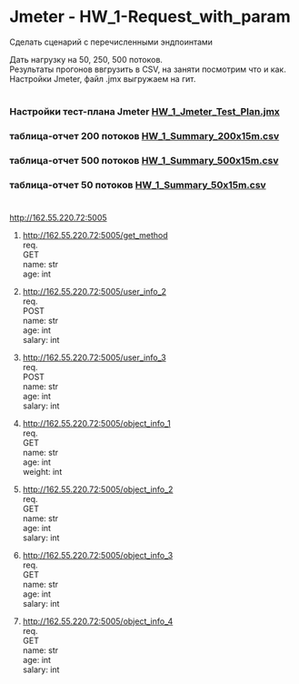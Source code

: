# Jmeter - HW_1-Request_with_param  
Сделать сценарий с перечисленными эндпоинтами  

Дать нагрузку на 50, 250, 500 потоков.  
Результаты прогонов ввгрузить в CSV, на заняти посмотрим что и как.  
Настройки Jmeter, файл .jmx выгружаем на гит.  
#  
### Настройки тест-плана Jmeter [HW_1_Jmeter_Test_Plan.jmx](https://github.com/Pavlik1100/Jmeter/blob/main/HW_1-Request_with_param/HW_1_Jmeter_Test_Plan.jmx)
### таблица-отчет 200 потоков [HW_1_Summary_200x15m.csv](https://github.com/Pavlik1100/Jmeter/blob/main/HW_1-Request_with_param/HW_1_Summary_200x15m.csv)  
### таблица-отчет 500 потоков [HW_1_Summary_500x15m.csv](https://github.com/Pavlik1100/Jmeter/blob/main/HW_1-Request_with_param/HW_1_Summary_500x15m.csv)  
### таблица-отчет 50 потоков [HW_1_Summary_50x15m.csv](https://github.com/Pavlik1100/Jmeter/blob/main/HW_1-Request_with_param/HW_1_Summary_50x15m.csv)  
#
  
http://162.55.220.72:5005  

1) http://162.55.220.72:5005/get_method  
req.  
GET  
name: str  
age: int  
  
  
2) http://162.55.220.72:5005/user_info_2  
req.  
POST  
name: str  
age: int  
salary: int  
  
  
3) http://162.55.220.72:5005/user_info_3  
req.  
POST  
name: str  
age: int  
salary: int  
  
4) http://162.55.220.72:5005/object_info_1  
req.  
GET  
name: str  
age: int  
weight: int  
  
5) http://162.55.220.72:5005/object_info_2  
req.  
GET  
name: str  
age: int  
salary: int  
  
6) http://162.55.220.72:5005/object_info_3  
req.  
GET  
name: str  
age: int  
salary: int  
  
7) http://162.55.220.72:5005/object_info_4  
req.  
GET  
name: str  
age: int  
salary: int  
